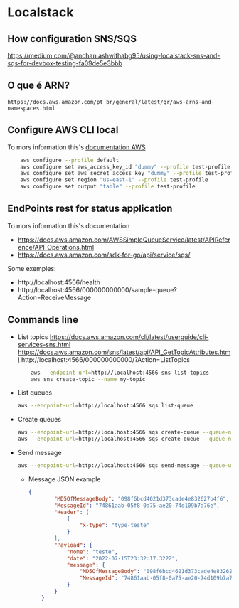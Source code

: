 # Localstack
## How configuration SNS/SQS
 https://medium.com/@anchan.ashwithabg95/using-localstack-sns-and-sqs-for-devbox-testing-fa09de5e3bbb

## O que é ARN?
    https://docs.aws.amazon.com/pt_br/general/latest/gr/aws-arns-and-namespaces.html

## Configure AWS CLI local
To mors information this's [documentation AWS](https://docs.aws.amazon.com/pt_br/cli/latest/userguide/cli-configure-quickstart.html#cli-configure-quickstart-config)

```sh
    aws configure --profile default
    aws configure set aws_access_key_id "dummy" --profile test-profile
    aws configure set aws_secret_access_key "dummy" --profile test-profile
    aws configure set region "us-east-1" --profile test-profile
    aws configure set output "table" --profile test-profile
``` 

## EndPoints rest for status application
To mors information this's documentation
- https://docs.aws.amazon.com/AWSSimpleQueueService/latest/APIReference/API_Operations.html
- https://docs.aws.amazon.com/sdk-for-go/api/service/sqs/

Some exemples:
- http://localhost:4566/health
- http://localhost:4566/000000000000/sample-queue?Action=ReceiveMessage

## Commands line
 - List topics 
    https://docs.aws.amazon.com/cli/latest/userguide/cli-services-sns.html
    https://docs.aws.amazon.com/sns/latest/api/API_GetTopicAttributes.html
    http://localhost:4566/000000000000/?Action=ListTopics
    ```sh
        aws --endpoint-url=http://localhost:4566 sns list-topics
        aws sns create-topic --name my-topic
    ```
- List queues 
    ```sh
    aws --endpoint-url=http://localhost:4566 sqs list-queue
    ```
- Create queues 
    ```sh
    aws --endpoint-url=http://localhost:4566 sqs create-queue --queue-name sample-queue
    aws --endpoint-url=http://localhost:4566 sqs create-queue --queue-name sample-queue --attributes "FifoQueue=true"
    ```    
- Send message
    ```sh
    aws --endpoint-url=http://localhost:4566 sqs send-message --queue-url http://localhost:4566/000000000000/sample-queue --message-body '{"MD5OfMessageBody": "098f6bcd4621d373cade4e832627b4f6","MessageId": "74861aab-05f8-0a75-ae20-74d109b7a76e"}'
    ```
    - Message JSON example 
        ```json
        {
                "MD5OfMessageBody": "098f6bcd4621d373cade4e832627b4f6",
                "MessageId": "74861aab-05f8-0a75-ae20-74d109b7a76e",
                "Header": [
                    {
                        "x-type": "type-teste"
                    }
                ],
                "Payload": {
                    "nome": "teste",
                    "date": "2022-07-15T23:32:17.322Z",
                    "message": {
                        "MD5OfMessageBody": "098f6bcd4621d373cade4e832627b4f6",
                        "MessageId": "74861aab-05f8-0a75-ae20-74d109b7a76e"
                    }
                }
            }
        ```

